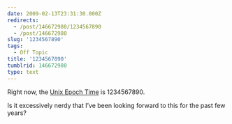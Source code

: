 ```yaml
---
date: 2009-02-13T23:31:30.000Z
redirects:
  - /post/146672980/1234567890
  - /post/146672980
slug: '1234567890'
tags:
  - Off Topic
title: '1234567890'
tumblrid: 146672980
type: text
---
```

<p>Right now, the <a href="http://en.wikipedia.org/wiki/Unix_time">Unix Epoch Time</a> is 1234567890.</p>

<p>Is it excessively nerdy that I&rsquo;ve been looking forward to this for the past few years?</p>

